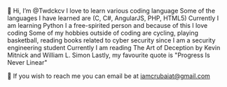 👋 Hi, I’m @Twdckcv
I love to learn various coding language
Some of the languages I have learned are (C, C#, AngularJS, PHP, HTML5)
Currently I am learning Python
I a free-spirited person and because of this I love coding
Some of my hobbies outside of coding are cycling, playing basketball, reading books related to cyber security since I am a security engineering student
Currently I am reading The Art of Deception by Kevin Mitnick and William L. Simon
Lastly, my favourite quote is "Progress Is Never Linear"

📧 If you wish to reach me you can email be at iamcrubaiat@gmail.com
